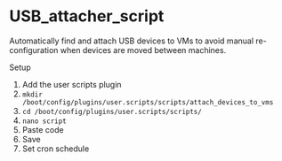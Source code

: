 # USB_attacher_script

Automatically find and attach USB devices to VMs to avoid manual re-configuration when devices are moved between machines.

Setup
1) Add the user scripts plugin
2) `mkdir /boot/config/plugins/user.scripts/scripts/attach_devices_to_vms`
3) `cd /boot/config/plugins/user.scripts/scripts/`
4) `nano script`
5) Paste code
6) Save
7) Set cron schedule
